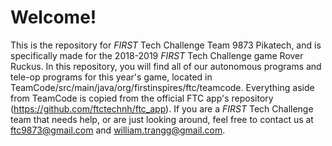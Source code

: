 # Welcome!
This is the repository for *FIRST* Tech Challenge Team 9873 Pikatech, and is specifically made for the 2018-2019 *FIRST* Tech Challenge game Rover Ruckus. In this repository, you will find all of our autonomous programs and tele-op programs for this year's game, located in TeamCode/src/main/java/org/firstinspires/ftc/teamcode. Everything aside from TeamCode is copied from the official FTC app's repository (https://github.com/ftctechnh/ftc_app). If you are a *FIRST* Tech Challenge team that needs help, or are just looking around, feel free to contact us at ftc9873@gmail.com and william.trangg@gmail.com.
